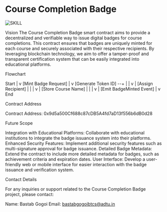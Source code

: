 # Course Completion Badge
![SKILL](https://github.com/user-attachments/assets/95a34001-d60d-41a0-b147-32492b2d69d5)

Vision
The Course Completion Badge smart contract aims to provide a decentralized and verifiable way to issue digital badges for course completions.
This contract ensures that badges are uniquely minted for each course and securely associated with their respective recipients. 
By leveraging blockchain technology, we aim to offer a tamper-proof and transparent certification system that can be easily integrated into educational platforms.

Flowchart

Start
  |
  v
[Mint Badge Request] 
  |
  v
[Generate Token ID] --+
  |                   |
  v                   |
[Assign Recipient]    |
  |                   |
  v                   |
[Store Course Name]   |
  |                   |
  v                   |
[Emit BadgeMinted Event]
  |
  v
End


Contract Address

Contract Address: 0x9d5a500Cf688c87cDB5A4fd7aD13f556b6dB0d28

Future Scope

Integration with Educational Platforms: Collaborate with educational institutions to integrate the badge issuance system into their platforms.
Enhanced Security Features: Implement additional security features such as multi-signature approval for badge issuance.
Detailed Badge Metadata: Extend the contract to include more detailed metadata for badges, such as achievement criteria and expiration dates.
User Interface: Develop a user-friendly web or mobile interface for easier interaction with the badge issuance and verification system.


Contact Details

For any inquiries or support related to the Course Completion Badge project, please contact:

Name: Bastab Gogoi
Email: bastabgogoibtcs@adtu.in
